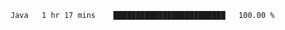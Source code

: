 
<!--START_SECTION:waka-->

```text
Java   1 hr 17 mins    █████████████████████████   100.00 %
```

<!--END_SECTION:waka-->

<!--unk0e-ctrlmd-blitzh-->
